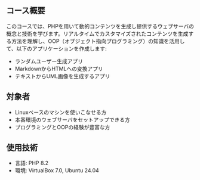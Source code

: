 ## コース概要
このコースでは、PHPを用いて動的コンテンツを生成し提供するウェブサーバの概念と技術を学びます。リアルタイムでカスタマイズされたコンテンツを生成する方法を理解し、OOP（オブジェクト指向プログラミング）の知識を活用して、以下のアプリケーションを作成します:

- ランダムユーザー生成アプリ
- MarkdownからHTMLへの変換アプリ
- テキストからUML画像を生成するアプリ


## 対象者
- Linuxベースのマシンを使いこなせる方
- 本番環境のウェブサーバをセットアップできる方
- プログラミングとOOPの経験が豊富な方

## 使用技術
- 言語: PHP 8.2
- 環境: VirtualBox 7.0, Ubuntu 24.04

